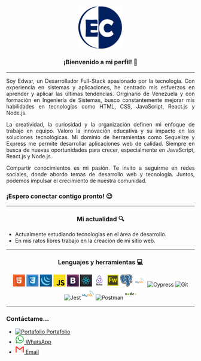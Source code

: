 

  
<div align="center">
  <img src="https://raw.githubusercontent.com/edcastillob/Countries-ProyectoIndividual/main/client/src/assets/ec.png" width="120"> 
</div>

<div align="justify">
  <h3 align="center">¡Bienvenido a mi perfil! 👋</h3>
  <hr />
  <p>Soy Edwar, un Desarrollador Full-Stack apasionado por la tecnología. Con experiencia en sistemas y aplicaciones, he centrado mis esfuerzos en aprender y aplicar las últimas tendencias. Originario de Venezuela y con formación en Ingeniería de Sistemas, busco constantemente mejorar mis habilidades en tecnologías como HTML, CSS, JavaScript, React.js y Node.js.</p>

  <p>La creatividad, la curiosidad y la organización definen mi enfoque de trabajo en equipo. Valoro la innovación educativa y su impacto en las soluciones tecnológicas. Mi dominio de herramientas como Sequelize y Express me permite desarrollar aplicaciones web de calidad. Siempre en busca de nuevas oportunidades para crecer, especialmente en JavaScript, React.js y Node.js.</p>

  <p>Compartir conocimientos es mi pasión. Te invito a seguirme en redes sociales, donde abordo temas de desarrollo web y tecnología. Juntos, podemos impulsar el crecimiento de nuestra comunidad.</p>

  <h3>¡Espero conectar contigo pronto! 😉</h3>
</div>

<hr />

<h3 align="center">Mi actualidad 🔍</h3>
<ul>
  <li>Actualmente estudiando tecnologías en el área de desarrollo.</li>
  <li>En mis ratos libres trabajo en la creación de mi sitio web.</li>
</ul>
<hr />
<h3 align="center">Lenguajes y herramientas 💻</h3>
<div align="center">
  <img title="Html" width="32" height="32" src="https://raw.githubusercontent.com/edcastillob/My_Firts_Portafolio/0be69f5962cc338cbb2cc67d4fd7e0172ae68baf/assets/icons/html.svg" alt="html">
  <img title="Css" width="32" height="32" src="https://raw.githubusercontent.com/edcastillob/My_Firts_Portafolio/0be69f5962cc338cbb2cc67d4fd7e0172ae68baf/assets/icons/css.svg" alt="css">
  <img title="JQuery" width="32" height="32" src="https://raw.githubusercontent.com/edcastillob/My_Firts_Portafolio/0be69f5962cc338cbb2cc67d4fd7e0172ae68baf/assets/icons/jquery.svg" alt="jquery">
  <img title="JavaScript" width="32" height="32" src="https://raw.githubusercontent.com/edcastillob/My_Firts_Portafolio/0be69f5962cc338cbb2cc67d4fd7e0172ae68baf/assets/icons/Javascript.png" alt="javascript">
 
  <img title="Bootstrap" width="32" height="32" src="https://raw.githubusercontent.com/edcastillob/My_Firts_Portafolio/0be69f5962cc338cbb2cc67d4fd7e0172ae68baf/assets/icons/bootstrap.svg" alt="bootstrap">
  <img title="React" width="32" height="32" src="https://raw.githubusercontent.com/edcastillob/My_Firts_Portafolio/0be69f5962cc338cbb2cc67d4fd7e0172ae68baf/assets/icons/react.svg" alt="react">
  <img title="Redux" width="32" height="32" src="https://raw.githubusercontent.com/edcastillob/My_Firts_Portafolio/0be69f5962cc338cbb2cc67d4fd7e0172ae68baf/assets/icons/Redux.png" alt="redux">
  <img title="Fireworks" width="32" height="32" src="https://raw.githubusercontent.com/edcastillob/My_Firts_Portafolio/0be69f5962cc338cbb2cc67d4fd7e0172ae68baf/assets/icons/fireworks.png" alt="fireworks">
  <img title="Postgresql" width="32" height="32" src="https://raw.githubusercontent.com/edcastillob/My_Firts_Portafolio/0be69f5962cc338cbb2cc67d4fd7e0172ae68baf/assets/icons/Postgresql.png" alt="Postgresql">
  <img title="Mysql" width="32" height="32" src="https://raw.githubusercontent.com/edcastillob/My_Firts_Portafolio/0be69f5962cc338cbb2cc67d4fd7e0172ae68baf/assets/icons/mysql.svg" alt="mysql">
<img title="Cypress" width="32" height="32" src="https://raw.githubusercontent.com/simple-icons/simple-icons/6e46ec1fc23b60c8fd0d2f2ff46db82e16dbd75f/icons/cypress.svg" alt="Cypress">
<img title="Git" width="32" height="32" src="https://www.vectorlogo.zone/logos/git-scm/git-scm-icon.svg" alt="Git">
<img title="Jest" width="32" height="32" src="https://www.vectorlogo.zone/logos/jestjsio/jestjsio-icon.svg" alt="Jest">

<img title="MySql" width="32" height="32" src="https://raw.githubusercontent.com/devicons/devicon/master/icons/mysql/mysql-original-wordmark.svg" alt="MySql">
<img title="Postman" width="32" height="32" src="https://www.vectorlogo.zone/logos/getpostman/getpostman-icon.svg" alt="Postman">
<img title="NodeJs" width="32" height="32" src="https://raw.githubusercontent.com/devicons/devicon/master/icons/nodejs/nodejs-original-wordmark.svg" alt="NodeJs">
  
</div>

-----

### Contáctame...

<ul>
  <li>
    <a href="https://edwarcastillo.netlify.app/" target="_blank" rel="noopener noreferrer">
      <img src="http://3.bp.blogspot.com/-QKI3jaDBjww/VUaJSdCgvWI/AAAAAAAADz4/vBZ8Y4DYgFk/s1600/image_gallery.png" alt="Portafolio" width="24" />
      Portafolio
    </a>
  </li>
  <li>
    <a href="https://wa.me/584145994073" target="_blank" rel="noopener noreferrer">
      <img src="https://raw.githubusercontent.com/edcastillob/SurveyApp/main/client/src/assets/whatsaap.png" alt="WhatsApp" width="24" />
      WhatsApp
    </a>
  </li>
  <li>
    <a href="mailto:edwar.castillo@gmail.com" target="_blank" rel="noopener noreferrer">
      <img src="https://raw.githubusercontent.com/edcastillob/SurveyApp/main/client/src/assets/email.png" alt="Email" width="24" />
      Email
    </a>
  </li>
</ul>
